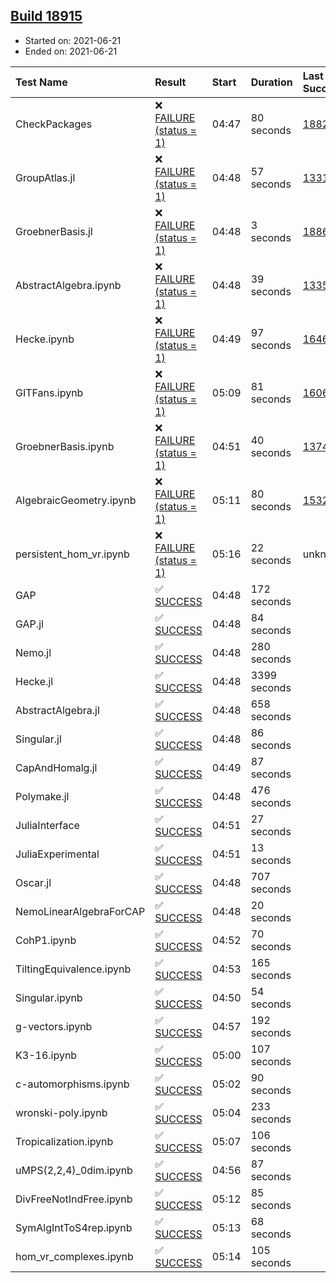 ## [Build 18915](https://oscarci.mathematik.uni-kl.de/job/oscar/18915/)

* Started on: 2021-06-21
* Ended on: 2021-06-21

| Test Name    | Result | Start | Duration | Last Success | First Failure |
|:-------------|:-------|:------|:---------|:-------------|:--------------|
| CheckPackages | ❌ [FAILURE (status = 1)](https://oscarci.mathematik.uni-kl.de/job/oscar/18915/artifact/logs/build-18915/CheckPackages.log) | 04:47 | 80 seconds | [18822](https://oscarci.mathematik.uni-kl.de/job/oscar/18822/) | [18823](https://oscarci.mathematik.uni-kl.de/job/oscar/18823/) |
| GroupAtlas.jl | ❌ [FAILURE (status = 1)](https://oscarci.mathematik.uni-kl.de/job/oscar/18915/artifact/logs/build-18915/GroupAtlas.jl.log) | 04:48 | 57 seconds | [13311](https://oscarci.mathematik.uni-kl.de/job/oscar/13311/) | [13312](https://oscarci.mathematik.uni-kl.de/job/oscar/13312/) |
| GroebnerBasis.jl | ❌ [FAILURE (status = 1)](https://oscarci.mathematik.uni-kl.de/job/oscar/18915/artifact/logs/build-18915/GroebnerBasis.jl.log) | 04:48 | 3 seconds | [18864](https://oscarci.mathematik.uni-kl.de/job/oscar/18864/) | [18865](https://oscarci.mathematik.uni-kl.de/job/oscar/18865/) |
| AbstractAlgebra.ipynb | ❌ [FAILURE (status = 1)](https://oscarci.mathematik.uni-kl.de/job/oscar/18915/artifact/logs/build-18915/AbstractAlgebra.ipynb.log) | 04:48 | 39 seconds | [13355](https://oscarci.mathematik.uni-kl.de/job/oscar/13355/) | [13356](https://oscarci.mathematik.uni-kl.de/job/oscar/13356/) |
| Hecke.ipynb | ❌ [FAILURE (status = 1)](https://oscarci.mathematik.uni-kl.de/job/oscar/18915/artifact/logs/build-18915/Hecke.ipynb.log) | 04:49 | 97 seconds | [16463](https://oscarci.mathematik.uni-kl.de/job/oscar/16463/) | [16464](https://oscarci.mathematik.uni-kl.de/job/oscar/16464/) |
| GITFans.ipynb | ❌ [FAILURE (status = 1)](https://oscarci.mathematik.uni-kl.de/job/oscar/18915/artifact/logs/build-18915/GITFans.ipynb.log) | 05:09 | 81 seconds | [16068](https://oscarci.mathematik.uni-kl.de/job/oscar/16068/) | [16069](https://oscarci.mathematik.uni-kl.de/job/oscar/16069/) |
| GroebnerBasis.ipynb | ❌ [FAILURE (status = 1)](https://oscarci.mathematik.uni-kl.de/job/oscar/18915/artifact/logs/build-18915/GroebnerBasis.ipynb.log) | 04:51 | 40 seconds | [13748](https://oscarci.mathematik.uni-kl.de/job/oscar/13748/) | [13749](https://oscarci.mathematik.uni-kl.de/job/oscar/13749/) |
| AlgebraicGeometry.ipynb | ❌ [FAILURE (status = 1)](https://oscarci.mathematik.uni-kl.de/job/oscar/18915/artifact/logs/build-18915/AlgebraicGeometry.ipynb.log) | 05:11 | 80 seconds | [15322](https://oscarci.mathematik.uni-kl.de/job/oscar/15322/) | [15323](https://oscarci.mathematik.uni-kl.de/job/oscar/15323/) |
| persistent_hom_vr.ipynb | ❌ [FAILURE (status = 1)](https://oscarci.mathematik.uni-kl.de/job/oscar/18915/artifact/logs/build-18915/persistent_hom_vr.ipynb.log) | 05:16 | 22 seconds | unknown | unknown |
| GAP | ✅ [SUCCESS](https://oscarci.mathematik.uni-kl.de/job/oscar/18915/artifact/logs/build-18915/GAP.log) | 04:48 | 172 seconds |  |  |
| GAP.jl | ✅ [SUCCESS](https://oscarci.mathematik.uni-kl.de/job/oscar/18915/artifact/logs/build-18915/GAP.jl.log) | 04:48 | 84 seconds |  |  |
| Nemo.jl | ✅ [SUCCESS](https://oscarci.mathematik.uni-kl.de/job/oscar/18915/artifact/logs/build-18915/Nemo.jl.log) | 04:48 | 280 seconds |  |  |
| Hecke.jl | ✅ [SUCCESS](https://oscarci.mathematik.uni-kl.de/job/oscar/18915/artifact/logs/build-18915/Hecke.jl.log) | 04:48 | 3399 seconds |  |  |
| AbstractAlgebra.jl | ✅ [SUCCESS](https://oscarci.mathematik.uni-kl.de/job/oscar/18915/artifact/logs/build-18915/AbstractAlgebra.jl.log) | 04:48 | 658 seconds |  |  |
| Singular.jl | ✅ [SUCCESS](https://oscarci.mathematik.uni-kl.de/job/oscar/18915/artifact/logs/build-18915/Singular.jl.log) | 04:48 | 86 seconds |  |  |
| CapAndHomalg.jl | ✅ [SUCCESS](https://oscarci.mathematik.uni-kl.de/job/oscar/18915/artifact/logs/build-18915/CapAndHomalg.jl.log) | 04:49 | 87 seconds |  |  |
| Polymake.jl | ✅ [SUCCESS](https://oscarci.mathematik.uni-kl.de/job/oscar/18915/artifact/logs/build-18915/Polymake.jl.log) | 04:48 | 476 seconds |  |  |
| JuliaInterface | ✅ [SUCCESS](https://oscarci.mathematik.uni-kl.de/job/oscar/18915/artifact/logs/build-18915/JuliaInterface.log) | 04:51 | 27 seconds |  |  |
| JuliaExperimental | ✅ [SUCCESS](https://oscarci.mathematik.uni-kl.de/job/oscar/18915/artifact/logs/build-18915/JuliaExperimental.log) | 04:51 | 13 seconds |  |  |
| Oscar.jl | ✅ [SUCCESS](https://oscarci.mathematik.uni-kl.de/job/oscar/18915/artifact/logs/build-18915/Oscar.jl.log) | 04:48 | 707 seconds |  |  |
| NemoLinearAlgebraForCAP | ✅ [SUCCESS](https://oscarci.mathematik.uni-kl.de/job/oscar/18915/artifact/logs/build-18915/NemoLinearAlgebraForCAP.log) | 04:48 | 20 seconds |  |  |
| CohP1.ipynb | ✅ [SUCCESS](https://oscarci.mathematik.uni-kl.de/job/oscar/18915/artifact/logs/build-18915/CohP1.ipynb.log) | 04:52 | 70 seconds |  |  |
| TiltingEquivalence.ipynb | ✅ [SUCCESS](https://oscarci.mathematik.uni-kl.de/job/oscar/18915/artifact/logs/build-18915/TiltingEquivalence.ipynb.log) | 04:53 | 165 seconds |  |  |
| Singular.ipynb | ✅ [SUCCESS](https://oscarci.mathematik.uni-kl.de/job/oscar/18915/artifact/logs/build-18915/Singular.ipynb.log) | 04:50 | 54 seconds |  |  |
| g-vectors.ipynb | ✅ [SUCCESS](https://oscarci.mathematik.uni-kl.de/job/oscar/18915/artifact/logs/build-18915/g-vectors.ipynb.log) | 04:57 | 192 seconds |  |  |
| K3-16.ipynb | ✅ [SUCCESS](https://oscarci.mathematik.uni-kl.de/job/oscar/18915/artifact/logs/build-18915/K3-16.ipynb.log) | 05:00 | 107 seconds |  |  |
| c-automorphisms.ipynb | ✅ [SUCCESS](https://oscarci.mathematik.uni-kl.de/job/oscar/18915/artifact/logs/build-18915/c-automorphisms.ipynb.log) | 05:02 | 90 seconds |  |  |
| wronski-poly.ipynb | ✅ [SUCCESS](https://oscarci.mathematik.uni-kl.de/job/oscar/18915/artifact/logs/build-18915/wronski-poly.ipynb.log) | 05:04 | 233 seconds |  |  |
| Tropicalization.ipynb | ✅ [SUCCESS](https://oscarci.mathematik.uni-kl.de/job/oscar/18915/artifact/logs/build-18915/Tropicalization.ipynb.log) | 05:07 | 106 seconds |  |  |
| uMPS(2,2,4)_0dim.ipynb | ✅ [SUCCESS](https://oscarci.mathematik.uni-kl.de/job/oscar/18915/artifact/logs/build-18915/uMPS-2-2-4-_0dim.ipynb.log) | 04:56 | 87 seconds |  |  |
| DivFreeNotIndFree.ipynb | ✅ [SUCCESS](https://oscarci.mathematik.uni-kl.de/job/oscar/18915/artifact/logs/build-18915/DivFreeNotIndFree.ipynb.log) | 05:12 | 85 seconds |  |  |
| SymAlgIntToS4rep.ipynb | ✅ [SUCCESS](https://oscarci.mathematik.uni-kl.de/job/oscar/18915/artifact/logs/build-18915/SymAlgIntToS4rep.ipynb.log) | 05:13 | 68 seconds |  |  |
| hom_vr_complexes.ipynb | ✅ [SUCCESS](https://oscarci.mathematik.uni-kl.de/job/oscar/18915/artifact/logs/build-18915/hom_vr_complexes.ipynb.log) | 05:14 | 105 seconds |  |  |
